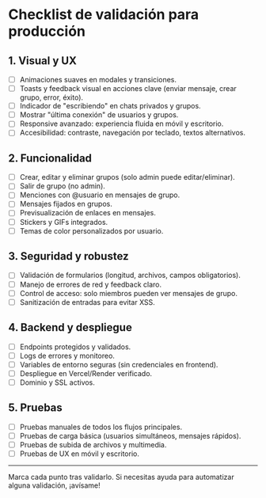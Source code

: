 # Checklist de validación para producción

## 1. Visual y UX
- [ ] Animaciones suaves en modales y transiciones.
- [ ] Toasts y feedback visual en acciones clave (enviar mensaje, crear grupo, error, éxito).
- [ ] Indicador de "escribiendo" en chats privados y grupos.
- [ ] Mostrar "última conexión" de usuarios y grupos.
- [ ] Responsive avanzado: experiencia fluida en móvil y escritorio.
- [ ] Accesibilidad: contraste, navegación por teclado, textos alternativos.

## 2. Funcionalidad
- [ ] Crear, editar y eliminar grupos (solo admin puede editar/eliminar).
- [ ] Salir de grupo (no admin).
- [ ] Menciones con @usuario en mensajes de grupo.
- [ ] Mensajes fijados en grupos.
- [ ] Previsualización de enlaces en mensajes.
- [ ] Stickers y GIFs integrados.
- [ ] Temas de color personalizados por usuario.

## 3. Seguridad y robustez
- [ ] Validación de formularios (longitud, archivos, campos obligatorios).
- [ ] Manejo de errores de red y feedback claro.
- [ ] Control de acceso: solo miembros pueden ver mensajes de grupo.
- [ ] Sanitización de entradas para evitar XSS.

## 4. Backend y despliegue
- [ ] Endpoints protegidos y validados.
- [ ] Logs de errores y monitoreo.
- [ ] Variables de entorno seguras (sin credenciales en frontend).
- [ ] Despliegue en Vercel/Render verificado.
- [ ] Dominio y SSL activos.

## 5. Pruebas
- [ ] Pruebas manuales de todos los flujos principales.
- [ ] Pruebas de carga básica (usuarios simultáneos, mensajes rápidos).
- [ ] Pruebas de subida de archivos y multimedia.
- [ ] Pruebas de UX en móvil y escritorio.

---

Marca cada punto tras validarlo. Si necesitas ayuda para automatizar alguna validación, ¡avísame!